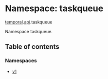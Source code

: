 # Namespace: taskqueue

[temporal](proto.temporal.md).[api](proto.temporal.api.md).taskqueue

Namespace taskqueue.

## Table of contents

### Namespaces

- [v1](proto.temporal.api.taskqueue.v1.md)
